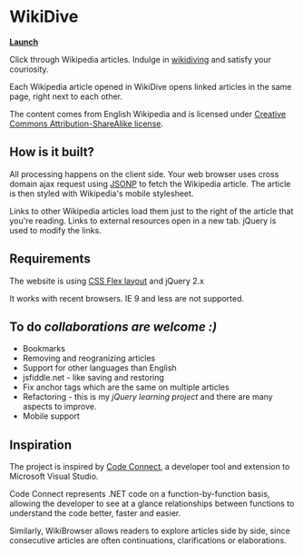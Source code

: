 WikiDive
========

**[Launch](http://amadeusw.github.io/WikiDive/)**

Click through Wikipedia articles. Indulge in [wikidiving](http://www.urbandictionary.com/define.php?term=Wikidiving) and satisfy your couriosity.

Each Wikipedia article opened in WikiDive opens linked articles in the same page, right next to each other.

The content comes from English Wikipedia and is licensed under [Creative Commons Attribution-ShareAlike license](http://en.wikipedia.org/wiki/Wikipedia:Text_of_Creative_Commons_Attribution-ShareAlike_3.0_Unported_License).

How is it built?
---

All processing happens on the client side. Your web browser uses cross domain ajax request using [JSONP](http://en.wikipedia.org/wiki/JSONP) to fetch the Wikipedia article. The article is then styled with Wikipedia's mobile stylesheet.

Links to other Wikipedia articles load them just to the right of the article that you're reading.
Links to external resources open in a new tab. jQuery is used to modify the links.

Requirements
---
The website is using [CSS Flex layout](https://developer.mozilla.org/en-US/docs/Web/CSS/flex) and jQuery 2.x

It works with recent browsers. IE 9 and less are not supported.

To do *collaborations are welcome :)*
---
  * Bookmarks
  * Removing and reogranizing articles
  * Support for other languages than English
  * jsfiddle.net - like saving and restoring
  * Fix anchor tags which are the same on multiple articles
  * Refactoring - this is my *jQuery learning project* and there are many aspects to improve.
  * Mobile support

Inspiration
---

The project is inspired by [Code Connect](http://codeconnect.io/), a developer tool and extension to Microsoft Visual Studio.

Code Connect represents .NET code on a function-by-function basis, allowing the developer to see at a glance relationships between functions to understand the code better, faster and easier.

Similarly, WikiBrowser allows readers to explore articles side by side, since consecutive articles are often continuations, clarifications or elaborations.
